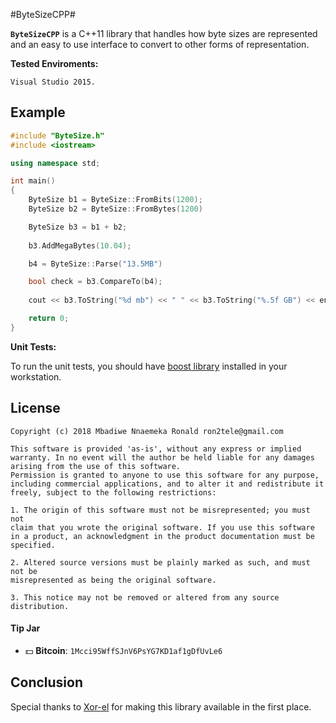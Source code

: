 #ByteSizeCPP#

**`ByteSizeCPP`** is a C++11 library that handles how byte sizes are represented and an easy to use interface to convert to other forms of representation.

**Tested Enviroments:**
     
    Visual Studio 2015.

Example
---------

```c++
#include "ByteSize.h"
#include <iostream>

using namespace std;

int main()
{
	ByteSize b1 = ByteSize::FromBits(1200);
	ByteSize b2 = ByteSize::FromBytes(1200)

	ByteSize b3 = b1 + b2;
	
	b3.AddMegaBytes(10.04);

	b4 = ByteSize::Parse("13.5MB")

	bool check = b3.CompareTo(b4);
    
	cout << b3.ToString("%d mb") << " " << b3.ToString("%.5f GB") << endl;

	return 0;
}
```

 **Unit Tests:**

To run the unit tests, you should have [boost library](http://www.boost.org/) installed in your workstation.
    
License
----------
    Copyright (c) 2018 Mbadiwe Nnaemeka Ronald ron2tele@gmail.com

    This software is provided 'as-is', without any express or implied
    warranty. In no event will the author be held liable for any damages
    arising from the use of this software.
    Permission is granted to anyone to use this software for any purpose,
    including commercial applications, and to alter it and redistribute it
    freely, subject to the following restrictions:
    
    1. The origin of this software must not be misrepresented; you must not
    claim that you wrote the original software. If you use this software
    in a product, an acknowledgment in the product documentation must be
    specified.
    
    2. Altered source versions must be plainly marked as such, and must not be
    misrepresented as being the original software.
    
    3. This notice may not be removed or altered from any source distribution.
        
     
#### Tip Jar
* :dollar: **Bitcoin**: `1Mcci95WffSJnV6PsYG7KD1af1gDfUvLe6`


Conclusion
--------------------------------------------------

   Special thanks to [Xor-el](https://github.com/xor-el) for making this library available in the first place.
   